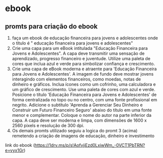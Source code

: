 # ebook

## promts para criação do ebook
1. faça um ebook de educação financeira para jovens e adolescentes 
onde o titulo é " educação financeira para jovens e adolescentes"
2. Crie uma capa para um eBook intitulada "Educação Financeira para Jovens e Adolescentes". A capa deve transmitir uma sensação de aprendizado, progresso financeiro e juventude. Utilize uma paleta de cores que inclua azul e verde para simbolizar confiança e crescimento.
3. Crie uma capa de eBook moderna e atraente para 'Educação Financeira para Jovens e Adolescentes'. A imagem de fundo deve mostrar jovens interagindo com elementos financeiros, como moedas, notas de dinheiro e gráficos. Inclua ícones como um cofrinho, uma calculadora e um gráfico de crescimento. Use uma paleta de cores com azul e verde. Posicione o título 'Educação Financeira para Jovens e Adolescentes' de forma centralizada no topo ou no centro, com uma fonte profissional em negrito. Adicione o subtítulo 'Aprenda a Gerenciar Seu Dinheiro e Construir um Futuro Financeiro Seguro' abaixo do título em uma fonte menor e complementar. Coloque o nome do autor na parte inferior da capa. A capa deve ser moderna e limpa, com dimensões de 1600 x 2560 pixels e resolução de 300 dpi.
4. Os demais promts utilizado seguiu a logica do promt 3 (acima) remetendo a criação de imagens de educação, dinheiro e investimento

link do ebook (https://1drv.ms/p/s!AofvjiEzd0LxiwWm_-0VCT1PbTRN?e=vyx1Gr) 
